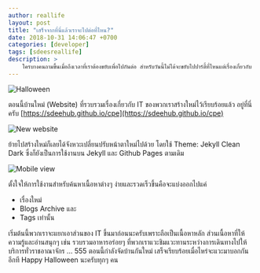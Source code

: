 ```yaml
---
author: reallife
layout: post
title: "เสร็จจากที่นี่แล้วเราจะไปต่อที่ไหน?"
date: 2018-10-31 14:06:47 +0700
categories: [developer]
tags: [sdeesreallife]
description: >
    ใครบางคนถามขึ้นเมื่อถึงเวลาที่เราต้องขยับเพื่อไปกันต่อ สำหรับวันนี้ไม่ได้จะขยับไปปาร์ตี้ที่ไหนแต่เรื่องเกี่ยวกับ IT ของพวกเราตอนนี้ย้ายไปเปิดบ้านใหม่แล้วนะครับ ได้จังหวะต้อนรับกับ Halloween กันพอดี
---
```

![Halloween](https://res.cloudinary.com/sdees-reallife/image/upload/c_scale,w_250/v1541145399/halloween.png)

ตอนนี้บ้านใหม่ (Website) ที่รวบรวมเรื่องเกี่ยวกับ IT ของพวกเราสร้างใหม่ไว้เรียบร้อยแล้ว อยู่ที่นี่ครับ [https://sdeehub.github.io/cpe](https://sdeehub.github.io/cpe)

![New website](https://res.cloudinary.com/sdees-reallife/image/upload/c_scale,w_600/v1541143189/Screenshot_from_2018-11-02_14-19-06.png)

ย้ายไปสร้างใหม่ก็เลยได้จังหวะเปลี่ยนปรับหน้าตาใหม่ไปด้วย โดยใช้ Theme: Jekyll Clean Dark ซึ่งก็ยังเป็นการใช้งานบน Jekyll และ Github Pages ตามเดิม

![Mobile view](https://res.cloudinary.com/sdees-reallife/image/upload/c_scale,w_200/v1541144221/Screenshot_20181102-141335.png)

ตั้งใจให้การใช้งานสำหรับค้นหาเนื้อหาต่างๆ ง่ายและรวดเร็วขึ้นคือจะแบ่งออกไปแค่
- เรื่องใหม่
- Blogs Archive และ
- Tags เท่านั้น

เริ่มต้นนี้พวกเราจะแยกเอาส่วนของ IT ขึ้นมาก่อนนะครับเพราะถือเป็นเนื้อหาหลัก ส่วนเนื้อหาที่ให้ความรู้และอ่านสนุกๆ เช่น รวบรวมอาหารอร่อยๆ ที่พวกเราแวะชิมแวะทานระหว่างการเดินทางไปให้บริการทั่วราชอาณาจักร ... 555  ตอนนี้กำลังจัดบ้านกันใหม่ เสร็จเรียบร้อยเมื่อไหร่จะแวะมาบอกกันอีกที <i class="fa fa-user-secret"></i> Happy Halloween นะครับทุกๆ คน
